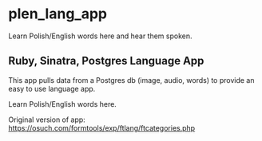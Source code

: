 # plen_lang_app
Learn Polish/English words here and hear them spoken.

## Ruby, Sinatra, Postgres Language App

This app pulls data from a Postgres db (image, audio, words) to provide an easy to use language app.

Learn Polish/English words here.

Original version of app: https://osuch.com/formtools/exp/ftlang/ftcategories.php


